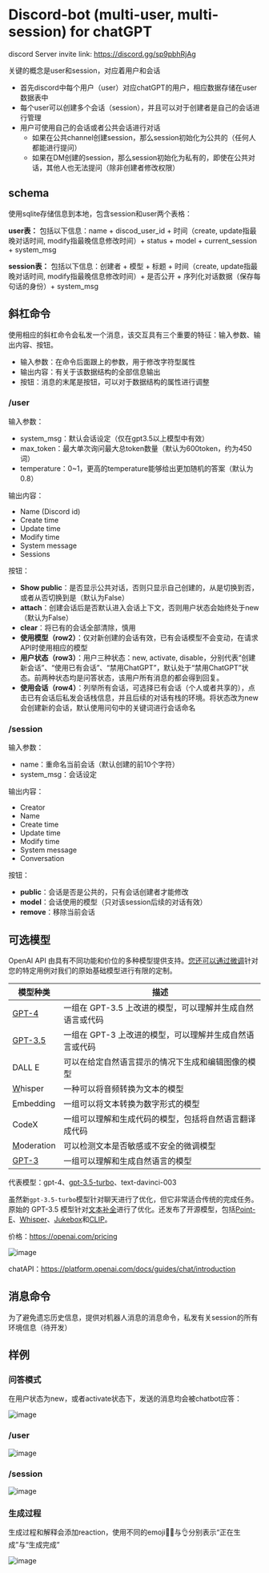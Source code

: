 # Discord-bot (multi-user, multi-session) for chatGPT

discord Server invite link: https://discord.gg/sp9pbhRjAg

关键的概念是user和session，对应着用户和会话

- 首先discord中每个用户（user）对应chatGPT的用户，相应数据存储在user数据表中
- 每个user可以创建多个会话（session），并且可以对于创建者是自己的会话进行管理
- 用户可使用自己的会话或者公共会话进行对话
  - 如果在公共channel创建session，那么session初始化为公共的（任何人都能进行提问）
  - 如果在DM创建的session，那么session初始化为私有的，即使在公共对话，其他人也无法提问（除非创建者修改权限）

## schema

使用sqlite存储信息到本地，包含session和user两个表格：

**user表：** 包括以下信息：name + discod_user_id + 时间（create, update指最晚对话时间, modify指最晚信息修改时间）+ status + model + current_session + system_msg

**session表：** 包括以下信息：创建者 + 模型 + 标题 + 时间（create, update指最晚对话时间, modify指最晚信息修改时间）+ 是否公开 + 序列化对话数据（保存每句话的身份）+ system_msg

## 斜杠命令

使用相应的斜杠命令会私发一个消息，该交互具有三个重要的特征：输入参数、输出内容、按钮。

- 输入参数：在命令后面跟上的参数，用于修改字符型属性
- 输出内容：有关于该数据结构的全部信息输出
- 按钮：消息的末尾是按钮，可以对于数据结构的属性进行调整

### /user

输入参数：

- system_msg：默认会话设定（仅在gpt3.5以上模型中有效）
- max_token：最大单次询问最大总token数量（默认为600token，约为450词）
- temperature：0~1，更高的temperature能够给出更加随机的答案（默认为0.8）

输出内容：

- Name (Discord id)
- Create time
- Update time
- Modify time
- System message
- Sessions

按钮：

- **Show public**：是否显示公共对话，否则只显示自己创建的，从是切换到否，或者从否切换到是（默认为False）
- **attach**：创建会话后是否默认进入会话上下文，否则用户状态会始终处于new（默认为False）
- **clear**：将已有的会话全部清除，慎用
- **使用模型（row2）**：仅对新创建的会话有效，已有会话模型不会变动，在请求API时使用相应的模型
- **用户状态（row3）**：用户三种状态：new, activate, disable，分别代表“创建新会话”、“使用已有会话”、“禁用ChatGPT”，默认处于“禁用ChatGPT”状态。前两种状态均是问答状态，该用户所有消息的都会得到回复。
- **使用会话（row4）**：列举所有会话，可选择已有会话（个人或者共享的），点击已有会话后私发会话栈信息，并且后续的对话有栈的环境。将状态改为new会创建新的会话，默认使用问句中的关键词进行会话命名

### /session

输入参数：

- name：重命名当前会话（默认创建的前10个字符）
- system_msg：会话设定

输出内容：

- Creator
- Name
- Create time
- Update time
- Modify time
- System message
- Conversation

按钮：

- **public**：会话是否是公共的，只有会话创建者才能修改
- **model**：会话使用的模型（只对该session后续的对话有效）
- **remove**：移除当前会话

## 可选模型

OpenAI API 由具有不同功能和价位的多种模型提供支持。[您还可以通过微调](https://platform.openai.com/docs/guides/fine-tuning)针对您的特定用例对我们的原始基础模型进行有限的定制。

| 模型种类                                                     | 描述                                                      |
| ------------------------------------------------------------ | --------------------------------------------------------- |
| [GPT-4](https://platform.openai.com/docs/models/gpt-4)       | 一组在 GPT-3.5 上改进的模型，可以理解并生成自然语言或代码 |
| [GPT-3.5](https://platform.openai.com/docs/models/gpt-3-5)   | 一组在 GPT-3 上改进的模型，可以理解并生成自然语言或代码   |
| DALL E                                                       | 可以在给定自然语言提示的情况下生成和编辑图像的模型        |
| [W](https://platform.openai.com/docs/models/whisper)hisper   | 一种可以将音频转换为文本的模型                            |
| [E](https://platform.openai.com/docs/models/embeddings)mbedding | 一组可以将文本转换为数字形式的模型                        |
| CodeX                                                        | 一组可以理解和生成代码的模型，包括将自然语言翻译成代码    |
| [M](https://platform.openai.com/docs/models/moderation)oderation | 可以检测文本是否敏感或不安全的微调模型                    |
| [GPT-3](https://platform.openai.com/docs/models/gpt-3)       | 一组可以理解和生成自然语言的模型                          |

代表模型：gpt-4、[gpt-3.5-turbo](https://platform.openai.com/docs/models)、text-davinci-003

虽然新`gpt-3.5-turbo`模型针对聊天进行了优化，但它非常适合传统的完成任务。原始的 GPT-3.5 模型针对[文本补全](https://platform.openai.com/docs/guides/completion)进行了优化。还发布了开源模型，包括[Point-E](https://github.com/openai/point-e)、[Whisper](https://github.com/openai/whisper)、[Jukebox](https://github.com/openai/jukebox)和[CLIP](https://github.com/openai/CLIP)。

价格：https://openai.com/pricing

![image](https://user-images.githubusercontent.com/42105752/226223978-36559bc5-37fd-458a-bb77-834a546eea37.png)

chatAPI：https://platform.openai.com/docs/guides/chat/introduction

## 消息命令

为了避免遗忘历史信息，提供对机器人消息的消息命令，私发有关session的所有环境信息（待开发）

## 样例

### 问答模式

在用户状态为new，或者activate状态下，发送的消息均会被chatbot应答：

![image](https://user-images.githubusercontent.com/42105752/226224063-d4a7bc3e-5ff3-45ae-9fc4-2f6b659effa4.png)

### /user

![image](https://user-images.githubusercontent.com/42105752/226224391-7cbebf3f-e43c-4b84-a26f-f3c0a28a89a9.png)

### /session

![image](https://user-images.githubusercontent.com/42105752/226224531-68c07199-d1bc-4026-921d-ab39ab960d58.png)

### 生成过程
生成过程和解释会添加reaction，使用不同的emoji✍🏻与👌分别表示“正在生成”与“生成完成”

![image](https://user-images.githubusercontent.com/42105752/226224635-f21ba363-6812-4c9c-96bc-fdbfd8105689.png)
